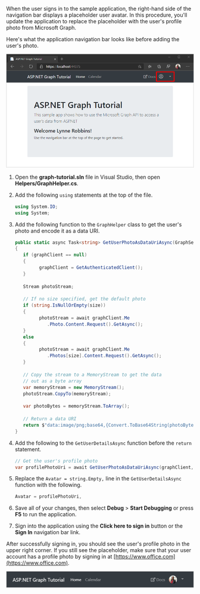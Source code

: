 <!-- markdownlint-disable MD002 MD041 -->

When the user signs in to the sample application, the right-hand side of the navigation bar displays a placeholder user avatar. In this procedure, you'll update the application to replace the placeholder with the user's profile photo from Microsoft Graph.

Here's what the application navigation bar looks like before adding the user's photo.

![A screenshot of the unmodified application navigation bar](../../images/01-user-profile.png)

1. Open the **graph-tutorial.sln** file in Visual Studio, then open **Helpers/GraphHelper.cs**.
1. Add the following `using` statements at the top of the file.

    ```csharp
    using System.IO;
    using System;
    ```

1. Add the following function to the `GraphHelper` class to get the user's photo and encode it as a data URI.

    ```csharp
    public static async Task<string> GetUserPhotoAsDataUriAsync(GraphServiceClient graphClient = null, string size = null)
    {
       if (graphClient == null)
       {
             graphClient = GetAuthenticatedClient();
       }

       Stream photoStream;

       // If no size specified, get the default photo
       if (string.IsNullOrEmpty(size))
       {
             photoStream = await graphClient.Me
                .Photo.Content.Request().GetAsync();
       }
       else
       {
             photoStream = await graphClient.Me
                .Photos[size].Content.Request().GetAsync();
       }

       // Copy the stream to a MemoryStream to get the data
       // out as a byte array
       var memoryStream = new MemoryStream();
       photoStream.CopyTo(memoryStream);

       var photoBytes = memoryStream.ToArray();

       // Return a data URI
       return $"data:image/png;base64,{Convert.ToBase64String(photoBytes)}";
    }
    ```

1. Add the following to the `GetUserDetailsAsync` function before the `return` statement.

    ```csharp
    // Get the user's profile photo
    var profilePhotoUri = await GetUserPhotoAsDataUriAsync(graphClient, "48x48");
    ```

1. Replace the `Avatar = string.Empty,` line in the `GetUserDetailsAsync` function with the following.

    ```csharp
    Avatar = profilePhotoUri,
    ```

1. Save all of your changes, then select **Debug** > **Start Debugging** or press **F5** to run the application.
1. Sign into the application using the **Click here to sign in** button or the **Sign In** navigation bar link.

After successfully signing in, you should see the user's profile photo in the upper right corner. If you still see the placeholder, make sure that your user account has a profile photo by signing in at [https://www.office.com](https://www.office.com).

![A screenshot of user's photo in the navigation bar](../../images/02-user-profile.png)
